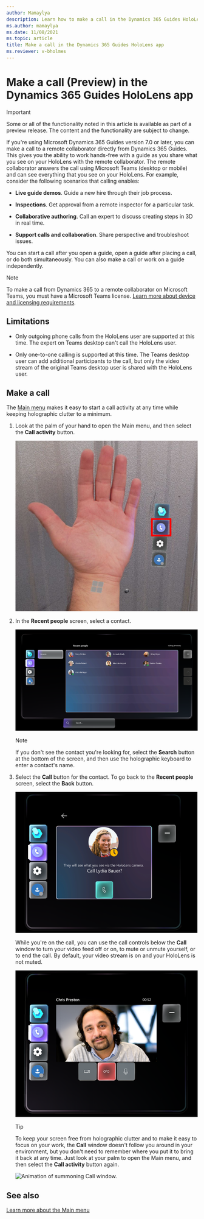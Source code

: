 ```yaml
---
author: Mamaylya
description: Learn how to make a call in the Dynamics 365 Guides HoloLens app
ms.author: mamaylya
ms.date: 11/08/2021
ms.topic: article
title: Make a call in the Dynamics 365 Guides HoloLens app
ms.reviewer: v-bholmes
---
```


# Make a call (Preview) in the Dynamics 365 Guides HoloLens app

> [!IMPORTANT]
> Some or all of the functionality noted in this article is available as part of a preview release. The content and the functionality are subject to change. 

If you're using Microsoft Dynamics 365 Guides version 7.0 or later, you can make a call to a remote collaborator directly from Dynamics 365 Guides. This gives you the ability to work hands-free with a guide as you share what you see on your HoloLens with the remote collaborator. The remote collaborator answers the call using Microsoft Teams (desktop or mobile) and can see everything that you see on your HoloLens. For example, consider the following scenarios that calling enables:

- **Live guide demos**. Guide a new hire through their job process. 

- **Inspections**. Get approval from a remote inspector for a particular task.

- **Collaborative authoring**. Call an expert to discuss creating steps in 3D in real time.

- **Support calls and collaboration**. Share perspective and troubleshoot issues.

You can start a call after you open a guide, open a guide after placing a call, or do both simultaneously. You can also make a call or work on a guide independently.

> [!NOTE]
> To make a call from Dynamics 365 to a remote collaborator on Microsoft Teams, you must have a Microsoft Teams license. [Learn more about device and licensing requirements](requirements.md). 

## Limitations

- Only outgoing phone calls from the HoloLens user are supported at this time. The expert on Teams desktop can't call the HoloLens user.

- Only one-to-one calling is supported at this time. The Teams desktop user can add additional participants to the call, but only the video stream of the original Teams desktop user is shared with the HoloLens user.

## Make a call

The [Main menu](main-menu.md) makes it easy to start a call activity at any time while keeping holographic clutter to a minimum. 

1. Look at the palm of your hand to open the Main menu, and then select the **Call activity** button.

    ![Screen shot of hand and Main menu.](media/main-menu-call.PNG "Screen shot of hand and Main menu")
    
2. In the **Recent people** screen, select a contact. 

    ![Screen shot of Call submenu.](media/main-menu-call-submenu.PNG "Screen shot of Call submenu")
    
    > [!NOTE]
    > If you don't see the contact you're looking for, select the **Search** button at the bottom of the screen, and then use the holographic keyboard to enter a contact's name. 
    
3. Select the **Call** button for the contact. To go back to the **Recent people** screen, select the **Back** button. 

    ![Call contact screen.](media/call-contact-screen.PNG "Call contact screen")

    While you're on the call, you can use the call controls below the **Call** window to turn your video feed off or on, to mute or unmute yourself, or to end the call. By default, your video stream is on and your HoloLens is not muted.

    ![Screen shot of call controls.](media/active-call-window.PNG "Screen shot of call controls") 
    
    > [!TIP]
    > To keep your screen free from holographic clutter and to make it easy to focus on your work, the **Call** window doesn't follow you around in your environment, but you don't need to remember where you put it to bring it back at any time. Just look at your palm to open the Main menu, and then select the **Call activity** button again. 
    > 
    >  ![Animation of summoning Call window.](media/summon-call.gif "Animation of summoning Call window")

## See also

[Learn more about the Main menu](main-menu.md)
